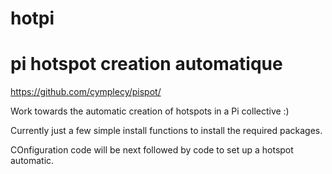 hotpi
=====

pi hotspot creation automatique
===============================

https://github.com/cymplecy/pispot/

Work towards the automatic creation of hotspots in a Pi collective :)

Currently just a few simple install functions to install the required packages.

COnfiguration code will be next followed by code to set up a hotspot automatic.

